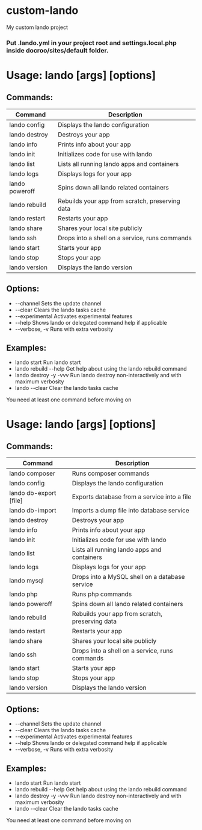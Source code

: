 # custom-lando
My custom lando project

### Put .lando.yml in your project root and settings.local.php inside docroo/sites/default folder.

# Usage: lando <command> [args] [options]

## Commands:
Command | Description
------------ | -------------
  lando config   |  Displays the lando configuration
  lando destroy  |  Destroys your app
  lando info     |  Prints info about your app
  lando init     |  Initializes code for use with lando
  lando list     |  Lists all running lando apps and containers
  lando logs     |  Displays logs for your app
  lando poweroff |  Spins down all lando related containers
  lando rebuild  |  Rebuilds your app from scratch, preserving data
  lando restart  |  Restarts your app
  lando share    |  Shares your local site publicly
  lando ssh      |  Drops into a shell on a service, runs commands
  lando start    |  Starts your app
  lando stop     |  Stops your app
  lando version  |  Displays the lando version

## Options:
  - --channel       Sets the update channel
  - --clear         Clears the lando tasks cache
  - --experimental  Activates experimental features
  - --help          Shows lando or delegated command help if applicable
  - --verbose, -v   Runs with extra verbosity

## Examples:
  - lando start            Run lando start
  - lando rebuild --help  Get help about using the lando rebuild command
  - lando destroy -y -vvv  Run lando destroy non-interactively and with maximum verbosity
  - lando --clear          Clear the lando tasks cache

You need at least one command before moving on

# Usage: lando <command> [args] [options]

## Commands:
Command | Description
------------ | -------------
   lando composer     |     Runs composer commands
   lando config       |     Displays the lando configuration
   lando db-export [file] |  Exports database from a service into a file
   lando db-import <file> | Imports a dump file into database service
   lando destroy      |     Destroys your app
   lando info         |     Prints info about your app
   lando init         |     Initializes code for use with lando
   lando list         |     Lists all running lando apps and containers
   lando logs         |     Displays logs for your app
   lando mysql        |     Drops into a MySQL shell on a database service
   lando php          |     Runs php commands
   lando poweroff     |     Spins down all lando related containers
   lando rebuild      |     Rebuilds your app from scratch, preserving data
   lando restart      |     Restarts your app
   lando share        |     Shares your local site publicly
   lando ssh          |     Drops into a shell on a service, runs commands
   lando start        |     Starts your app
   lando stop         |     Stops your app
   lando version      |     Displays the lando version

## Options:
  - --channel       Sets the update channel
  - --clear         Clears the lando tasks cache
  - --experimental  Activates experimental features
  - --help          Shows lando or delegated command help if applicable
  - --verbose, -v   Runs with extra verbosity

## Examples:
  - lando start            Run lando start
  - lando rebuild --help  Get help about using the lando rebuild command
  - lando destroy -y -vvv  Run lando destroy non-interactively and with maximum verbosity
  - lando --clear          Clear the lando tasks cache

You need at least one command before moving on